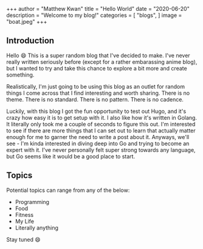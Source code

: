 +++
author = "Matthew Kwan"
title = "Hello World"
date = "2020-06-20"
description = "Welcome to my blog!"
categories = [
    "blogs",
]
image = "boat.jpeg"
+++

## Introduction
Hello :smile: This is a super random blog that I've decided to make. I've never really written seriously before (except for a rather embarassing anime blog), but I wanted to try and take this chance to explore a bit more and create something.

Realistically, I'm just going to be using this blog as an outlet for random things I come across that I find interesting and worth sharing. There is no theme. There is no standard. There is no pattern. There is no cadence.

Luckily, with this blog I got the fun opportunity to test out Hugo, and it's crazy how easy it is to get setup with it. I also like how it's written in Golang. It literally only took me a couple of seconds to figure this out. I'm interested to see if there are more things that I can set out to learn that actually matter enough for me to garner the need to write a post about it. Anyways, we'll see - I'm kinda interested in diving deep into Go and trying to become an expert with it. I've never personally felt super strong towards any language, but Go seems like it would be a good place to start.

## Topics
Potential topics can range from any of the below:
- Programming
- Food
- Fitness
- My Life
- Literally anything

Stay tuned :smile:
